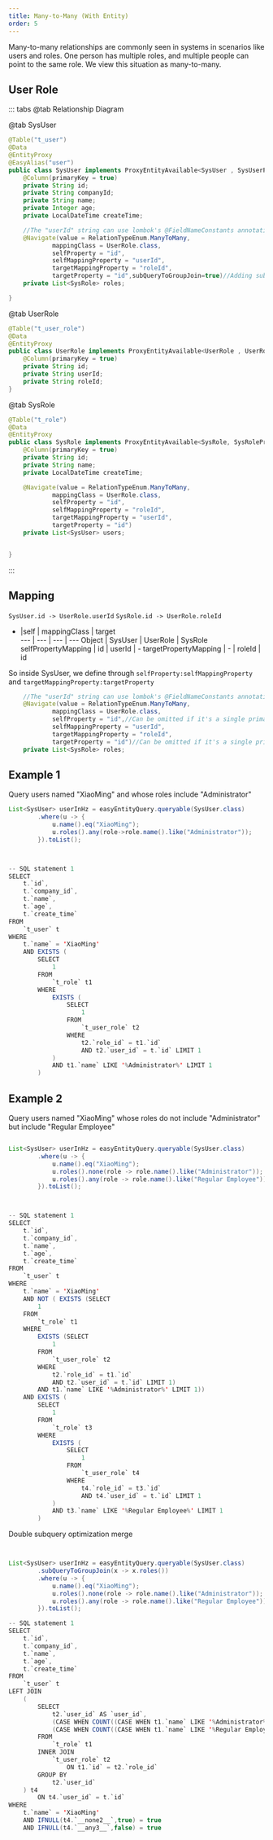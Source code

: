 ```yaml
---
title: Many-to-Many (With Entity)
order: 5
---
```


Many-to-many relationships are commonly seen in systems in scenarios like users and roles. One person has multiple roles, and multiple people can point to the same role. We view this situation as many-to-many.

## User Role


::: tabs
@tab Relationship Diagram
<img :src="$withBase('/images/user_role.svg')">

@tab SysUser
```java
@Table("t_user")
@Data
@EntityProxy
@EasyAlias("user")
public class SysUser implements ProxyEntityAvailable<SysUser , SysUserProxy> {
    @Column(primaryKey = true)
    private String id;
    private String companyId;
    private String name;
    private Integer age;
    private LocalDateTime createTime;

    //The "userId" string can use lombok's @FieldNameConstants annotation added to the UserRole object. Use it as UserRole.Fields.UserId
    @Navigate(value = RelationTypeEnum.ManyToMany,
            mappingClass = UserRole.class,
            selfProperty = "id",
            selfMappingProperty = "userId",
            targetMappingProperty = "roleId",
            targetProperty = "id",subQueryToGroupJoin=true)//Adding subQueryToGroupJoin=true helps improve performance, user's choice
    private List<SysRole> roles;

}
```
@tab UserRole
```java
@Table("t_user_role")
@Data
@EntityProxy
public class UserRole implements ProxyEntityAvailable<UserRole , UserRoleProxy> {
    @Column(primaryKey = true)
    private String id;
    private String userId;
    private String roleId;
}
```

@tab SysRole
```java
@Table("t_role")
@Data
@EntityProxy
public class SysRole implements ProxyEntityAvailable<SysRole, SysRoleProxy> {
    @Column(primaryKey = true)
    private String id;
    private String name;
    private LocalDateTime createTime;

    @Navigate(value = RelationTypeEnum.ManyToMany,
            mappingClass = UserRole.class,
            selfProperty = "id",
            selfMappingProperty = "roleId",
            targetMappingProperty = "userId",
            targetProperty = "id")
    private List<SysUser> users;


}
```

:::


## Mapping

`SysUser.id -> UserRole.userId`
`SysRole.id -> UserRole.roleId`


 - |self  | mappingClass | target  
---  | ---  | ---  | --- 
Object  | SysUser  | UserRole | SysRole
selfPropertyMapping  | id  | userId | -
targetPropertyMapping | - | roleId | id

 So inside SysUser, we define through `selfProperty:selfMappingProperty` and `targetMappingProperty:targetProperty`


```java
    //The "userId" string can use lombok's @FieldNameConstants annotation added to the UserRole object. Use it as UserRole.Fields.UserId
    @Navigate(value = RelationTypeEnum.ManyToMany,
            mappingClass = UserRole.class,
            selfProperty = "id",//Can be omitted if it's a single primary key
            selfMappingProperty = "userId",
            targetMappingProperty = "roleId",
            targetProperty = "id")//Can be omitted if it's a single primary key
    private List<SysRole> roles;
```


## Example 1
Query users named "XiaoMing" and whose roles include "Administrator"
```java
List<SysUser> userInHz = easyEntityQuery.queryable(SysUser.class)
        .where(u -> {
            u.name().eq("XiaoMing");
            u.roles().any(role->role.name().like("Administrator"));
        }).toList();



-- SQL statement 1
SELECT
    t.`id`,
    t.`company_id`,
    t.`name`,
    t.`age`,
    t.`create_time` 
FROM
    `t_user` t 
WHERE
    t.`name` = 'XiaoMing' 
    AND EXISTS (
        SELECT
            1 
        FROM
            `t_role` t1 
        WHERE
            EXISTS (
                SELECT
                    1 
                FROM
                    `t_user_role` t2 
                WHERE
                    t2.`role_id` = t1.`id` 
                    AND t2.`user_id` = t.`id` LIMIT 1
            ) 
            AND t1.`name` LIKE '%Administrator%' LIMIT 1
        )
```

## Example 2
Query users named "XiaoMing" whose roles do not include "Administrator" but include "Regular Employee"
```java

List<SysUser> userInHz = easyEntityQuery.queryable(SysUser.class)
        .where(u -> {
            u.name().eq("XiaoMing");
            u.roles().none(role -> role.name().like("Administrator"));
            u.roles().any(role -> role.name().like("Regular Employee"));
        }).toList();



-- SQL statement 1
SELECT
    t.`id`,
    t.`company_id`,
    t.`name`,
    t.`age`,
    t.`create_time` 
FROM
    `t_user` t 
WHERE
    t.`name` = 'XiaoMing' 
    AND NOT ( EXISTS (SELECT
        1 
    FROM
        `t_role` t1 
    WHERE
        EXISTS (SELECT
            1 
        FROM
            `t_user_role` t2 
        WHERE
            t2.`role_id` = t1.`id` 
            AND t2.`user_id` = t.`id` LIMIT 1) 
        AND t1.`name` LIKE '%Administrator%' LIMIT 1)) 
    AND EXISTS (
        SELECT
            1 
        FROM
            `t_role` t3 
        WHERE
            EXISTS (
                SELECT
                    1 
                FROM
                    `t_user_role` t4 
                WHERE
                    t4.`role_id` = t3.`id` 
                    AND t4.`user_id` = t.`id` LIMIT 1
            ) 
            AND t3.`name` LIKE '%Regular Employee%' LIMIT 1
        )
```

Double subquery optimization merge
```java


List<SysUser> userInHz = easyEntityQuery.queryable(SysUser.class)
        .subQueryToGroupJoin(x -> x.roles())
        .where(u -> {
            u.name().eq("XiaoMing");
            u.roles().none(role -> role.name().like("Administrator"));
            u.roles().any(role -> role.name().like("Regular Employee"));
        }).toList();

-- SQL statement 1
SELECT
    t.`id`,
    t.`company_id`,
    t.`name`,
    t.`age`,
    t.`create_time` 
FROM
    `t_user` t 
LEFT JOIN
    (
        SELECT
            t2.`user_id` AS `user_id`,
            (CASE WHEN COUNT((CASE WHEN t1.`name` LIKE '%Administrator%' THEN 1 ELSE NULL END)) > 0 THEN false ELSE true END) AS `__none2__`,
            (CASE WHEN COUNT((CASE WHEN t1.`name` LIKE '%Regular Employee%' THEN 1 ELSE NULL END)) > 0 THEN true ELSE false END) AS `__any3__` 
        FROM
            `t_role` t1 
        INNER JOIN
            `t_user_role` t2 
                ON t1.`id` = t2.`role_id` 
        GROUP BY
            t2.`user_id`
    ) t4 
        ON t4.`user_id` = t.`id` 
WHERE
    t.`name` = 'XiaoMing' 
    AND IFNULL(t4.`__none2__`,true) = true 
    AND IFNULL(t4.`__any3__`,false) = true

```

